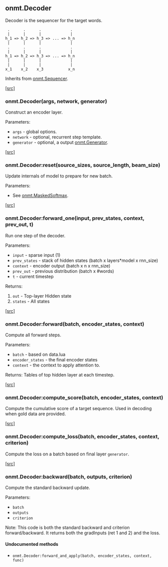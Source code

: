 <a name="onmt.Decoder.dok"></a>


## onmt.Decoder ##

 Decoder is the sequencer for the target words.

     .      .      .             .
     |      |      |             |
    h_1 => h_2 => h_3 => ... => h_n
     |      |      |             |
     .      .      .             .
     |      |      |             |
    h_1 => h_2 => h_3 => ... => h_n
     |      |      |             |
     |      |      |             |
    x_1    x_2    x_3           x_n

Inherits from [onmt.Sequencer](lib+onmt+Sequencer).



<a class="entityLink" href="https://github.com/opennmt/opennmt/blob/39968aa86f3b4f7a7c93720c38460e10a0f040a4/lib/onmt/Decoder.lua#L28">[src]</a>
<a name="onmt.Decoder"></a>


### onmt.Decoder(args, network, generator) ###

 Construct an encoder layer. 

Parameters:

  * `args` - global options.
  * `network` - optional, recurrent step template.
  * `generator` - optional, a output [onmt.Generator](lib+onmt+Generator).


<a class="entityLink" href="https://github.com/opennmt/opennmt/blob/39968aa86f3b4f7a7c93720c38460e10a0f040a4/lib/onmt/Decoder.lua#L154">[src]</a>
<a name="onmt.Decoder:reset"></a>


### onmt.Decoder:reset(source_sizes, source_length, beam_size) ###

 Update internals of model to prepare for new batch.
  
  Parameters:
 
  * See  [onmt.MaskedSoftmax](lib+onmt+MaskedSoftmax).


<a class="entityLink" href="https://github.com/opennmt/opennmt/blob/39968aa86f3b4f7a7c93720c38460e10a0f040a4/lib/onmt/Decoder.lua#L190">[src]</a>
<a name="onmt.Decoder:forward_one"></a>


### onmt.Decoder:forward_one(input, prev_states, context, prev_out, t) ###

 Run one step of the decoder.

Parameters:

 * `input` - sparse input (1)
 * `prev_states` - stack of hidden states (batch x layers*model x rnn_size)
 * `context` - encoder output (batch x n x rnn_size)
 * `prev_out` - previous distribution (batch x #words)
 * `t` - current timestep

Returns:

 1. `out` - Top-layer Hidden state
 2. `states` - All states


<a class="entityLink" href="https://github.com/opennmt/opennmt/blob/39968aa86f3b4f7a7c93720c38460e10a0f040a4/lib/onmt/Decoder.lua#L261">[src]</a>
<a name="onmt.Decoder:forward"></a>


### onmt.Decoder:forward(batch, encoder_states, context) ###

Compute all forward steps.

Parameters:

  * `batch` - based on data.lua
  * `encoder_states` - the final encoder states
  * `context` - the context to apply attention to.

Returns: Tables of top hidden layer at each timestep.



<a class="entityLink" href="https://github.com/opennmt/opennmt/blob/39968aa86f3b4f7a7c93720c38460e10a0f040a4/lib/onmt/Decoder.lua#L278">[src]</a>
<a name="onmt.Decoder:compute_score"></a>


### onmt.Decoder:compute_score(batch, encoder_states, context) ###

 Compute the cumulative score of a target sequence.
  Used in decoding when gold data are provided.


<a class="entityLink" href="https://github.com/opennmt/opennmt/blob/39968aa86f3b4f7a7c93720c38460e10a0f040a4/lib/onmt/Decoder.lua#L294">[src]</a>
<a name="onmt.Decoder:compute_loss"></a>


### onmt.Decoder:compute_loss(batch, encoder_states, context, criterion) ###

 Compute the loss on a batch based on final layer `generator`.

<a class="entityLink" href="https://github.com/opennmt/opennmt/blob/39968aa86f3b4f7a7c93720c38460e10a0f040a4/lib/onmt/Decoder.lua#L316">[src]</a>
<a name="onmt.Decoder:backward"></a>


### onmt.Decoder:backward(batch, outputs, criterion) ###

 Compute the standard backward update.

Parameters:

  * `batch`
  * `outputs`
  * `criterion`

  Note: This code is both the standard backward and criterion forward/backward.
  It returns both the gradInputs (ret 1 and 2) and the loss.



#### Undocumented methods ####

<a name="onmt.Decoder:forward_and_apply"></a>
 * `onmt.Decoder:forward_and_apply(batch, encoder_states, context, func)`
